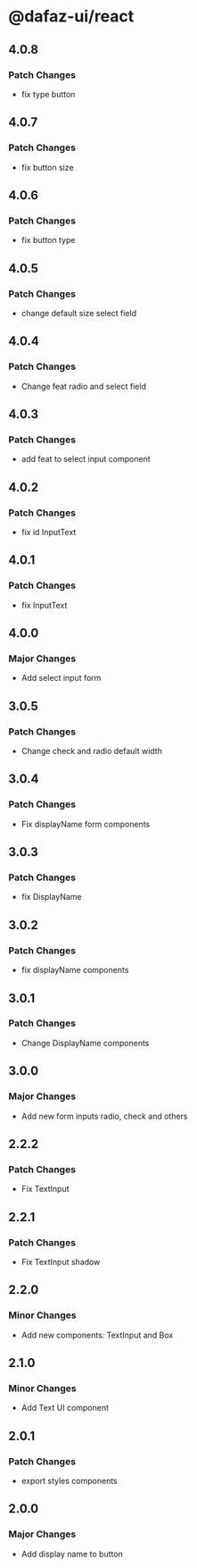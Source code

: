 # @dafaz-ui/react

## 4.0.8

### Patch Changes

- fix type button

## 4.0.7

### Patch Changes

- fix button size

## 4.0.6

### Patch Changes

- fix button type

## 4.0.5

### Patch Changes

- change default size select field

## 4.0.4

### Patch Changes

- Change feat radio and select field

## 4.0.3

### Patch Changes

- add feat to select input component

## 4.0.2

### Patch Changes

- fix id InputText

## 4.0.1

### Patch Changes

- fix InputText

## 4.0.0

### Major Changes

- Add select input form

## 3.0.5

### Patch Changes

- Change check and radio default width

## 3.0.4

### Patch Changes

- Fix displayName form components

## 3.0.3

### Patch Changes

- fix DisplayName

## 3.0.2

### Patch Changes

- fix displayName components

## 3.0.1

### Patch Changes

- Change DisplayName components

## 3.0.0

### Major Changes

- Add new form inputs radio, check and others

## 2.2.2

### Patch Changes

- Fix TextInput

## 2.2.1

### Patch Changes

- Fix TextInput shadow

## 2.2.0

### Minor Changes

- Add new components: TextInput and Box

## 2.1.0

### Minor Changes

- Add Text UI component

## 2.0.1

### Patch Changes

- export styles components

## 2.0.0

### Major Changes

- Add display name to button
